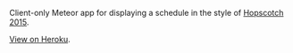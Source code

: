 Client-only Meteor app for displaying a schedule in the style of
[Hopscotch 2015](http://hopscotchmusicfest.com/wp-content/uploads/2015/06/2015_Schedule_WEB_.png).

[View on Heroku](http://hopscotch15.herokuapp.com/).
